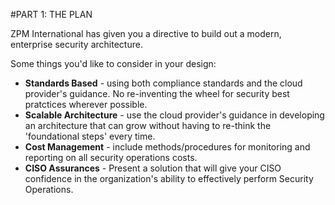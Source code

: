 #PART 1: THE PLAN

ZPM International has given you a directive to build out a modern, enterprise security architecture.

Some things you'd like to consider in your design:

- **Standards Based** - using both compliance standards and the cloud provider's guidance. No re-inventing the wheel for security best pratctices wherever possible.
- **Scalable Architecture** - use the cloud provider's guidance in developing an architecture that can grow without having to re-think the 'foundational steps' every time.
- **Cost Management** - include methods/procedures for monitoring and reporting on all security operations costs.
- **CISO Assurances** - Present a solution that will give your CISO confidence in the organization's ability to effectively perform Security Operations.


